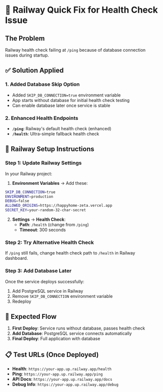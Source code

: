 # 🚂 Railway Quick Fix for Health Check Issue

## **The Problem**
Railway health check failing at `/ping` because of database connection issues during startup.

## **✅ Solution Applied**

### **1. Added Database Skip Option**
- Added `SKIP_DB_CONNECTION=true` environment variable
- App starts without database for initial health check testing
- Can enable database later once service is stable

### **2. Enhanced Health Endpoints** 
- **`/ping`**: Railway's default health check (enhanced)  
- **`/health`**: Ultra-simple fallback health check

## **🔧 Railway Setup Instructions**

### **Step 1: Update Railway Settings**
In your Railway project:

1. **Environment Variables** → Add these:
```bash
SKIP_DB_CONNECTION=true
ENVIRONMENT=production  
DEBUG=false
ALLOWED_ORIGINS=https://happyhome-zeta.vercel.app
SECRET_KEY=your-random-32-char-secret
```

2. **Settings** → **Health Check**:
   - **Path**: `/health` (change from `/ping`)
   - **Timeout**: 300 seconds

### **Step 2: Try Alternative Health Check**
If `/ping` still fails, change health check path to `/health` in Railway dashboard.

### **Step 3: Add Database Later**
Once the service deploys successfully:
1. Add PostgreSQL service in Railway
2. Remove `SKIP_DB_CONNECTION` environment variable  
3. Redeploy

## **🎯 Expected Flow**

1. **First Deploy**: Service runs without database, passes health check
2. **Add Database**: PostgreSQL service connects automatically  
3. **Final Deploy**: Full application with database

## **📋 Test URLs (Once Deployed)**
- **Health**: `https://your-app.up.railway.app/health`
- **Ping**: `https://your-app.up.railway.app/ping`
- **API Docs**: `https://your-app.up.railway.app/docs`
- **Debug Info**: `https://your-app.up.railway.app/debug`